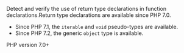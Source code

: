 Detect and verify the use of return type declarations in function declarations.Return type declarations are available since PHP 7.0.
- Since PHP 7.1, the `iterable` and `void` pseudo-types are available.
- Since PHP 7.2, the generic `object` type is available.

PHP version 7.0+